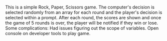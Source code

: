 This is a simple Rock, Paper, Scissors game. The computer's decision is selected randomly from an array for each round and the player's decision is selected within a prompt. After each round, the scores are shown and once the game of 5 rounds is over, the player will be notified if they win or lose. Some complications: Had issues figuring out the scope of variables. 
Open console on developer tools to play game.
